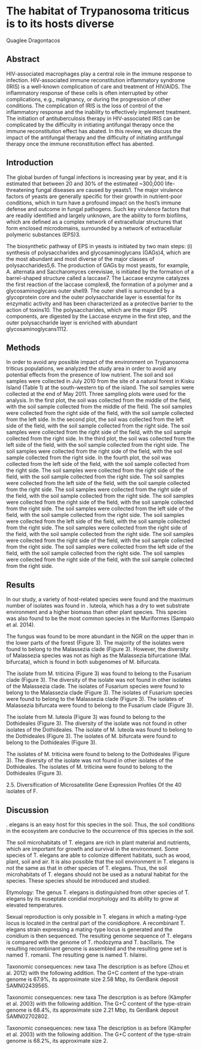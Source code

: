 # The habitat of Trypanosoma triticus is to its hosts diverse
Quaglee Dragontacos


## Abstract
HIV-associated macrophages play a central role in the immune response to infection. HIV-associated immune reconstitution inflammatory syndrome (IRIS) is a well-known complication of care and treatment of HIV/AIDS. The inflammatory response of these cells is often interrupted by other complications, e.g., malignancy, or during the progression of other conditions. The complication of IRIS is the loss of control of the inflammatory response and the inability to effectively implement treatment. The initiation of antituberculosis therapy in HIV-associated IRIS can be complicated by the difficulty in initiating antifungal therapy once the immune reconstitution effect has abated. In this review, we discuss the impact of the antifungal therapy and the difficulty of initiating antifungal therapy once the immune reconstitution effect has abented.


## Introduction
The global burden of fungal infections is increasing year by year, and it is estimated that between 20 and 30% of the estimated ~300,000 life-threatening fungal diseases are caused by yeasts1. The major virulence factors of yeasts are generally specific for their growth in nutrient-poor conditions, which in turn have a profound impact on the host’s immune defense and outcome in fungal pathogens. Such key virulence factors that are readily identified and largely unknown, are the ability to form biofilms, which are defined as a complex network of extracellular structures that form enclosed microdomains, surrounded by a network of extracellular polymeric substances (EPS)3.

The biosynthetic pathway of EPS in yeasts is initiated by two main steps: (i) synthesis of polysaccharides and glycosaminoglycans (GAGs)4, which are the most abundant and most diverse of the major classes of polysaccharides5,6. The production of GAGs by most yeasts, for example, A. alternata and Saccharomyces cerevisiae, is initiated by the formation of a barrel-shaped structure called a laccase7. The Laccase enzyme catalyzes the first reaction of the laccase complex8, the formation of a polymer and a glycosaminoglycans outer shell9. The outer shell is surrounded by a glycoprotein core and the outer polysaccharide layer is essential for its enzymatic activity and has been characterized as a protective barrier to the action of toxins10. The polysaccharides, which are the major EPS components, are digested by the Laccase enzyme in the first step, and the outer polysaccharide layer is enriched with abundant glycosaminoglycans1112.


## Methods
In order to avoid any possible impact of the environment on Trypanosoma triticus populations, we analyzed the study area in order to avoid any potential effects from the presence of low nutrient. The soil and soil samples were collected in July 2010 from the site of a natural forest in Kisku Island (Table 1) at the south-western tip of the island. The soil samples were collected at the end of May 2011. Three sampling plots were used for the analysis. In the first plot, the soil was collected from the middle of the field, with the soil sample collected from the middle of the field. The soil samples were collected from the right side of the field, with the soil sample collected from the left side. In the second plot, the soil was collected from the left side of the field, with the soil sample collected from the right side. The soil samples were collected from the right side of the field, with the soil sample collected from the right side. In the third plot, the soil was collected from the left side of the field, with the soil sample collected from the right side. The soil samples were collected from the right side of the field, with the soil sample collected from the right side. In the fourth plot, the soil was collected from the left side of the field, with the soil sample collected from the right side. The soil samples were collected from the right side of the field, with the soil sample collected from the right side. The soil samples were collected from the left side of the field, with the soil sample collected from the right side. The soil samples were collected from the right side of the field, with the soil sample collected from the right side. The soil samples were collected from the right side of the field, with the soil sample collected from the right side. The soil samples were collected from the left side of the field, with the soil sample collected from the right side. The soil samples were collected from the left side of the field, with the soil sample collected from the right side. The soil samples were collected from the right side of the field, with the soil sample collected from the right side. The soil samples were collected from the right side of the field, with the soil sample collected from the right side. The soil samples were collected from the left side of the field, with the soil sample collected from the right side. The soil samples were collected from the right side of the field, with the soil sample collected from the right side.


## Results
In our study, a variety of host-related species were found and the maximum number of isolates was found in . luteola, which has a dry to wet substrate environment and a higher biomass than other plant species. This species was also found to be the most common species in the Muriformes (Sampaio et al. 2014).

The fungus was found to be more abundant in the NGR on the upper than in the lower parts of the forest (Figure 3). The majority of the isolates were found to belong to the Malassezia clade (Figure 3). However, the diversity of Malassezia species was not as high as the Malassezia bifurcatione (Mal. bifurcata), which is found in both subgenomes of M. bifurcata.

The isolate from M. triticina (Figure 3) was found to belong to the Fusarium clade (Figure 3). The diversity of the isolate was not found in other isolates of the Malassezia clade. The isolates of Fusarium species were found to belong to the Malassezia clade (Figure 3). The isolates of Fusarium species were found to belong to the Malassezia clade (Figure 3). The isolates of Malassezia bifurcata were found to belong to the Fusarium clade (Figure 3).

The isolate from M. luteola (Figure 3) was found to belong to the Dothideales (Figure 3). The diversity of the isolate was not found in other isolates of the Dothideales. The isolate of M. luteola was found to belong to the Dothideales (Figure 3). The isolates of M. bifurcata were found to belong to the Dothideales (Figure 3).

The isolates of M. triticina were found to belong to the Dothideales (Figure 3). The diversity of the isolate was not found in other isolates of the Dothideales. The isolates of M. triticina were found to belong to the Dothideales (Figure 3).

2.5. Diversification of Microsatellite Gene Expression Profiles
Of the 40 isolates of F.


## Discussion
. elegans is an easy host for this species in the soil. Thus, the soil conditions in the ecosystem are conducive to the occurrence of this species in the soil.

The soil microhabitats of T. elegans are rich in plant material and nutrients, which are important for growth and survival in the environment. Some species of T. elegans are able to colonize different habitats, such as wood, plant, soil and air. It is also possible that the soil environment in T. elegans is not the same as that in other species of T. elegans. Thus, the soil microhabitats of T. elegans should not be used as a natural habitat for the species. These species should be introduced and studied.

Etymology: The genus T. elegans is distinguished from other species of T. elegans by its euseptate conidial morphology and its ability to grow at elevated temperatures.

Sexual reproduction is only possible in T. elegans in which a mating-type locus is located in the central part of the conidiophore. A recombinant T. elegans strain expressing a mating-type locus is generated and the conidium is then sequenced. The resulting genome sequence of T. elegans is compared with the genome of T. rhodozyma and T. bacillaris. The resulting recombinant genome is assembled and the resulting gene set is named T. romanii. The resulting gene is named T. hilairei.

Taxonomic consequences: new taxa
The description is as before (Zhou et al. 2012) with the following addition. The G+C content of the type-strain genome is 67.9%, its approximate size 2.58 Mbp, its GenBank deposit SAMN02439565.

Taxonomic consequences: new taxa
The description is as before (Kämpfer et al. 2003) with the following addition. The G+C content of the type-strain genome is 68.4%, its approximate size 2.21 Mbp, its GenBank deposit SAMN02702802.

Taxonomic consequences: new taxa
The description is as before (Kämpfer et al. 2003) with the following addition. The G+C content of the type-strain genome is 68.2%, its approximate size 2.
